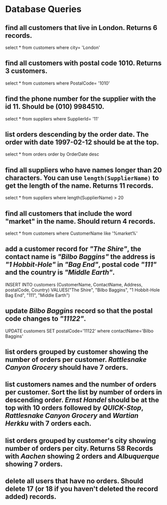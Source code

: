 # Database Queries

## find all customers that live in London. Returns 6 records.

select * from customers where city= 'London'

## find all customers with postal code 1010. Returns 3 customers.

select * from customers where PostalCode= '1010'

## find the phone number for the supplier with the id 11. Should be (010) 9984510.

select * from suppliers where SupplierId= '11'

## list orders descending by the order date. The order with date 1997-02-12 should be at the top.

select * from orders order by OrderDate desc

## find all suppliers who have names longer than 20 characters. You can use `length(SupplierName)` to get the length of the name. Returns 11 records.

select * from suppliers where length(SupplierName) > 20

## find all customers that include the word "market" in the name. Should return 4 records.

select * from customers where CustomerName like '%market%'

## add a customer record for _"The Shire"_, the contact name is _"Bilbo Baggins"_ the address is _"1 Hobbit-Hole"_ in _"Bag End"_, postal code _"111"_ and the country is _"Middle Earth"_.

INSERT INTO customers (CustomerName, ContactName, Address, postalCode, Country)
VALUES("The Shire", "Bilbo Baggins", "1 Hobbit-Hole Bag End", "111", "Middle Earth")

## update _Bilbo Baggins_ record so that the postal code changes to _"11122"_.

UPDATE customers
SET postalCode='11122'
where contactName='Bilbo Baggins'

## list orders grouped by customer showing the number of orders per customer. _Rattlesnake Canyon Grocery_ should have 7 orders.



## list customers names and the number of orders per customer. Sort the list by number of orders in descending order. _Ernst Handel_ should be at the top with 10 orders followed by _QUICK-Stop_, _Rattlesnake Canyon Grocery_ and _Wartian Herkku_ with 7 orders each.



## list orders grouped by customer's city showing number of orders per city. Returns 58 Records with _Aachen_ showing 2 orders and _Albuquerque_ showing 7 orders.



## delete all users that have no orders. Should delete 17 (or 18 if you haven't deleted the record added) records.
